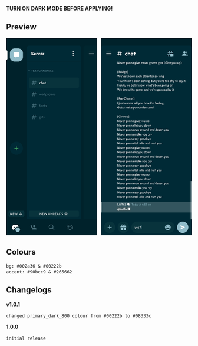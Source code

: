 **TURN ON DARK MODE BEFORE APPLYING!**

## Preview

![Preview](https://raw.githubusercontent.com/cyriotic3/Haste/main/HastePreview.png)

## Colours

    bg: #002a36 & #00222b
    accent: #90bcc9 & #265662

## Changelogs

**v1.0.1**

    changed primary_dark_800 colour from #00222b to #08333c

**1.0.0**

    initial release
